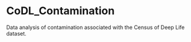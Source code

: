 # CoDL_Contamination
Data analysis of contamination associated with the Census of Deep Life dataset.
